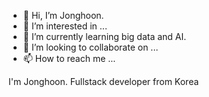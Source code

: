 - 👋 Hi, I’m Jonghoon.
- 👀 I’m interested in ...
- 🌱 I’m currently learning big data and AI.
- 💞️ I’m looking to collaborate on ...
- 📫 How to reach me ...

<!---
pro9dan/pro9dan is a ✨ special ✨ repository because its `README.md` (this file) appears on your GitHub profile.
You can click the Preview link to take a look at your changes.
--->

I'm Jonghoon. Fullstack developer from Korea
